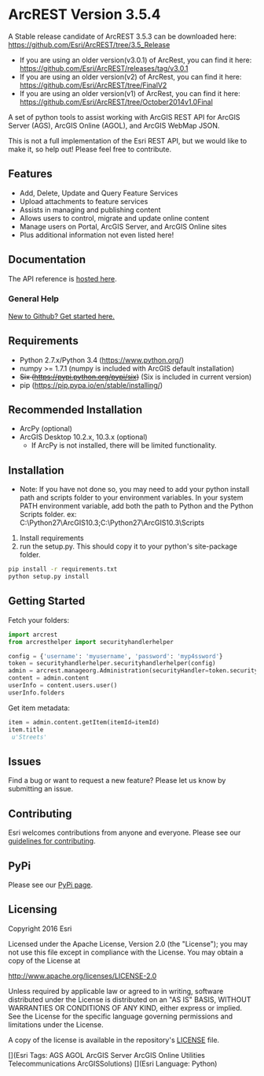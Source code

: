 # ArcREST Version 3.5.4

A Stable release candidate of ArcREST 3.5.3 can be downloaded here: https://github.com/Esri/ArcREST/tree/3.5_Release
* If you are using an older version(v3.0.1) of ArcRest, you can find it here: https://github.com/Esri/ArcREST/releases/tag/v3.0.1
* If you are using an older version(v2) of ArcRest, you can find it here: https://github.com/Esri/ArcREST/tree/FinalV2
* If you are using an older version(v1) of ArcRest, you can find it here: https://github.com/Esri/ArcREST/tree/October2014v1.0Final

A set of python tools to assist working with ArcGIS REST API for ArcGIS Server (AGS), ArcGIS Online (AGOL), and ArcGIS WebMap JSON.

This is not a full implementation of the Esri REST API, but we would like to make it, so help out!  Please feel free to contribute.

## Features

* Add, Delete, Update and Query Feature Services
* Upload attachments to feature services
* Assists in managing and publishing content
* Allows users to control, migrate and update online content
* Manage users on Portal, ArcGIS Server, and ArcGIS Online sites
* Plus additional information not even listed here!

## Documentation
 The API reference is [hosted here](http://esri.github.io/ArcREST/index.html).

### General Help

[New to Github? Get started here.](http://htmlpreview.github.com/?https://github.com/Esri/esri.github.com/blob/master/help/esri-getting-to-know-github.html)

## Requirements

* Python 2.7.x/Python 3.4 (https://www.python.org/)
* numpy >= 1.7.1 (numpy is included with ArcGIS default installation)
* ~~Six (https://pypi.python.org/pypi/six)~~ (Six is included in current version)
* pip (https://pip.pypa.io/en/stable/installing/)

## Recommended Installation

* ArcPy (optional)
* ArcGIS Desktop 10.2.x, 10.3.x (optional)
  - If ArcPy is not installed, there will be limited functionality.

## Installation

* Note:  If you have not done so, you may need to add your python install path and scripts folder to your environment variables.  In your system PATH environment variable, add both the path to Python and the Python Scripts folder. ex: C:\Python27\ArcGIS10.3;C:\Python27\ArcGIS10.3\Scripts

1. Install requirements
2. run the setup.py.  This should copy it to your python's site-package folder.

```bash
pip install -r requirements.txt
python setup.py install
```

## Getting Started

Fetch your folders:

```python
import arcrest
from arcresthelper import securityhandlerhelper

config = {'username': 'myusername', 'password': 'myp4ssword'}
token = securityhandlerhelper.securityhandlerhelper(config)
admin = arcrest.manageorg.Administration(securityHandler=token.securityhandler)
content = admin.content
userInfo = content.users.user()
userInfo.folders
```

Get item metadata:

```python
item = admin.content.getItem(itemId=itemId)
item.title
 u'Streets'
```

## Issues

Find a bug or want to request a new feature?  Please let us know by submitting an issue.

## Contributing

Esri welcomes contributions from anyone and everyone.
Please see our [guidelines for contributing](https://github.com/esri/contributing).

## PyPi

Please see our [PyPi page](https://pypi.python.org/pypi/ArcREST_Package).

## Licensing

Copyright 2016 Esri

Licensed under the Apache License, Version 2.0 (the "License");
you may not use this file except in compliance with the License.
You may obtain a copy of the License at

http://www.apache.org/licenses/LICENSE-2.0

Unless required by applicable law or agreed to in writing, software
distributed under the License is distributed on an "AS IS" BASIS,
WITHOUT WARRANTIES OR CONDITIONS OF ANY KIND, either express or implied.
See the License for the specific language governing permissions and
limitations under the License.

A copy of the license is available in the repository's
[LICENSE](LICENSE) file.

[](Esri Tags: AGS AGOL ArcGIS Server ArcGIS Online Utilities Telecommunications ArcGISSolutions)
[](Esri Language: Python)
